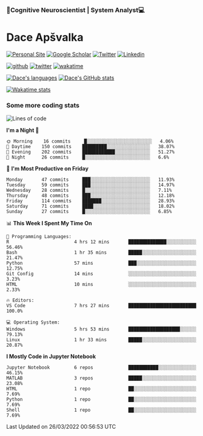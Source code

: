 ### 🧠Cognitive Neuroscientist | System Analyst💻
# Dace Apšvalka

[![Personal Site](https://img.shields.io/badge/website-teal?style=for-the-badge&logo=About.me&logoColor=white)](https://dcdace.net/)
[![Google Scholar](https://img.shields.io/badge/Scholar-yellow?style=for-the-badge&logo=googlescholar&logoColor=ffffff)](https://scholar.google.com/citations?hl=en&user=W8q0HBkAAAAJ&view_op=list_works&sortby=pubdate)
[![Twitter](https://img.shields.io/badge/Twitter-1DA1F2?logo=twitter&logoColor=white&style=for-the-badge)](https://twitter.com/dcdace)
[![Linkedin](https://img.shields.io/badge/linkedin-0077B5?logo=linkedin&logoColor=white&style=for-the-badge)](https://www.linkedin.com/in/dace-apsvalka/)

[![github](https://img.shields.io/github/followers/dcdace?logo=github&style=plastic)](https://github.com/dcdace?tab=followers "GitHub followers")
[![twitter](https://img.shields.io/twitter/follow/dcdace?label=followers&logo=twitter&color=%23007ec6&style=plastic)](https://twitter.com/dcdace "Twitter followers")
[![wakatime](https://wakatime.com/badge/user/6e7556d3-b1db-4eef-a7e8-9bad735fc27e.svg?style=plastic?v=2)](https://wakatime.com/@6e7556d3-b1db-4eef-a7e8-9bad735fc27e "Total time coded since Feb 28 2022")

[![Dace's languages](https://github-readme-stats.vercel.app/api/top-langs/?username=dcdace&langs_count=10&theme=nord&layout=compact)]() 
[![Dace's GitHub stats](https://github-readme-stats.vercel.app/api?username=dcdace&theme=dracula&hide=prs,issues&count_private=true&show_icons=true&hide_rank=true&include_all_commits=true&hide_title=false&custom_title=GitHub+Stats)](https://github.com/anuraghazra/github-readme-stats)

[![Wakatime stats](https://github-readme-stats.vercel.app/api/wakatime?username=dcdace&theme=react&layout=compact&custom_title=Coding+past+7+days&v=2)](https://wakatime.com/@6e7556d3-b1db-4eef-a7e8-9bad735fc27e "Recorded coding time in the past 7 days")
 ### Some more coding stats
<!--START_SECTION:waka-->
![Lines of code](https://img.shields.io/badge/From%20Hello%20World%20I%27ve%20Written-50%20Thousand%20lines%20of%20code-blue)

**I'm a Night 🦉** 

```text
🌞 Morning    16 commits     █░░░░░░░░░░░░░░░░░░░░░░░░   4.06% 
🌆 Daytime    150 commits    █████████░░░░░░░░░░░░░░░░   38.07% 
🌃 Evening    202 commits    ████████████░░░░░░░░░░░░░   51.27% 
🌙 Night      26 commits     █░░░░░░░░░░░░░░░░░░░░░░░░   6.6%

```
📅 **I'm Most Productive on Friday** 

```text
Monday       47 commits     ███░░░░░░░░░░░░░░░░░░░░░░   11.93% 
Tuesday      59 commits     ███░░░░░░░░░░░░░░░░░░░░░░   14.97% 
Wednesday    28 commits     █░░░░░░░░░░░░░░░░░░░░░░░░   7.11% 
Thursday     48 commits     ███░░░░░░░░░░░░░░░░░░░░░░   12.18% 
Friday       114 commits    ███████░░░░░░░░░░░░░░░░░░   28.93% 
Saturday     71 commits     ████░░░░░░░░░░░░░░░░░░░░░   18.02% 
Sunday       27 commits     █░░░░░░░░░░░░░░░░░░░░░░░░   6.85%

```


📊 **This Week I Spent My Time On** 

```text
💬 Programming Languages: 
R                        4 hrs 12 mins       ██████████████░░░░░░░░░░░   56.46% 
Bash                     1 hr 35 mins        █████░░░░░░░░░░░░░░░░░░░░   21.47% 
Python                   57 mins             ███░░░░░░░░░░░░░░░░░░░░░░   12.75% 
Git Config               14 mins             ░░░░░░░░░░░░░░░░░░░░░░░░░   3.23% 
HTML                     10 mins             ░░░░░░░░░░░░░░░░░░░░░░░░░   2.33%

🔥 Editors: 
VS Code                  7 hrs 27 mins       █████████████████████████   100.0%

💻 Operating System: 
Windows                  5 hrs 53 mins       ███████████████████░░░░░░   79.13% 
Linux                    1 hr 33 mins        █████░░░░░░░░░░░░░░░░░░░░   20.87%

```

**I Mostly Code in Jupyter Notebook** 

```text
Jupyter Notebook         6 repos             ███████████░░░░░░░░░░░░░░   46.15% 
MATLAB                   3 repos             █████░░░░░░░░░░░░░░░░░░░░   23.08% 
HTML                     1 repo              ██░░░░░░░░░░░░░░░░░░░░░░░   7.69% 
Python                   1 repo              ██░░░░░░░░░░░░░░░░░░░░░░░   7.69% 
Shell                    1 repo              ██░░░░░░░░░░░░░░░░░░░░░░░   7.69%

```



 Last Updated on 26/03/2022 00:56:53 UTC
<!--END_SECTION:waka-->